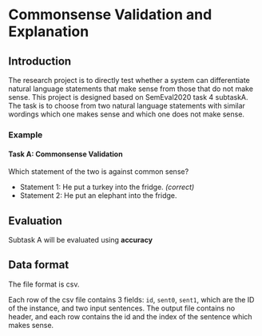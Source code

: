 # Commonsense Validation and Explanation

## Introduction

The research project is to directly test whether a system can differentiate natural language statements that make sense from those that do not make sense. This project is designed based on SemEval2020 task 4 subtaskA. The task is to choose from two natural language statements with similar wordings which one makes sense and which one does not make sense.


### Example

#### Task A: Commonsense Validation

Which statement of the two is against common sense?

- Statement 1: He put a turkey into the fridge. *(correct)*
- Statement 2: He put an elephant into the fridge.




## Evaluation

Subtask A will be evaluated using **accuracy**

## Data format

The file format is csv.

Each row of the csv file contains 3 fields: `id`, `sent0`, `sent1`, which are the ID of the instance, and two input sentences. The output file contains no header, and each row contains the id and the index of the sentence which makes sense.

